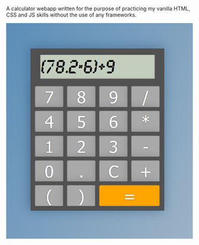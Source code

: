 A calculator webapp written for the purpose of practicing my vanilla HTML, CSS and JS skills without the use of any frameworks.

![alt text](https://github.com/mccans32/calculator_vanilla/blob/master/resources/images/preview.PNG?raw=true)